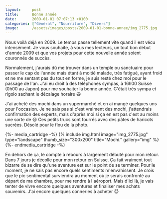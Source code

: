 ```yaml
---
layout:     post
title:      Bonne année
date:       2009-01-01 07:07:13 +0100
categories: ["Général", "Nourriture", "Divers"]
image:      /assets/images/posts/2009-01-01-bonne-annee/img_2775.jpg
---
```


Nous voilà déjà en 2009. Le temps passe tellement vite quand il est vécu intensément. Je vous souhaite, à vous mes
lecteurs, un tout bon début d'année 2009 et que vos projets pour cette nouvelle année soient couronnés de succès.

<!--more-->

Normalement, j'aurais dû me trouver dans un temple ou sanctuaire pour passer le cap de l'année mais étant à moitié
malade, très fatigué, ayant froid et ne me sentant pas du tout en forme, je suis resté chez moi pour le passage de
l'an. J'ai eu droit à des téléphones sympas, à 16h00 Suisse (0h00 au Japon) pour me souhaiter la bonne année.
C'était très sympa et rigolo sachant le décalage horaire :laughing:

J'ai acheté des mochi dans un supermarché et en ai mangé quelques uns pour l'occasion. Je ne sais pas si c'est
vraiment des mochi, j'attendrais confirmation des experts, mais d'après moi si ça en est pas c'est au moins une
sorte de :laughing: Ces petits trucs sont fourrés avec des pâtes de haricots sucrées. Désolé pour le flou de la
photo.

{%- media_cartridge -%}
{% include img.html
    image="img_2775.jpg"
    type="landscape"
    thumb_size="300x200"
    title="Mochi."
    gallery="img"
%}
{%- endmedia_cartridge -%}

En dehors de ça, le compte à rebours à largement débuté pour mon retour. Dans 7 jours je décolle pour mon retour en
Suisse. Ça fait vraiment tout bizarre de se dire qu'une aventure est sur le point de se terminer. Pour le moment,
je ne sais pas encore quels sentiments m'envahissent. Je crois que le pic sentimental surviendra au moment où je
serais confronté au départ de ma chambre, pour me rendre à l'aéroport. Mais d'ici là, je vais tenter de vivre
encore quelques aventures et finaliser mes achats souvenirs. J'ai encore quelques conneries à acheter :smiling_imp: